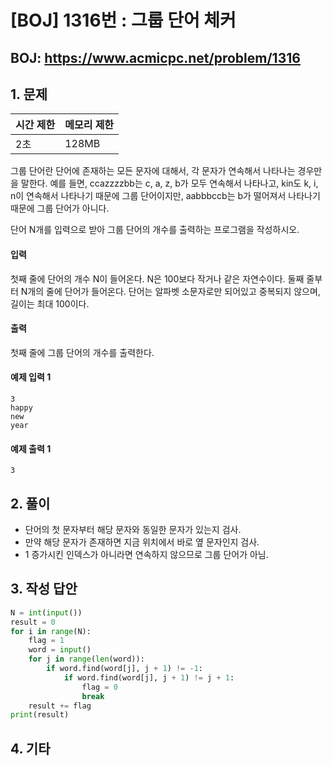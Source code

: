 #  [BOJ] 1316번 : 그룹 단어 체커

## BOJ: https://www.acmicpc.net/problem/1316

## 1. 문제

|시간 제한| 메모리 제한| 
|:----|:----|
|2초|128MB|

그룹 단어란 단어에 존재하는 모든 문자에 대해서, 각 문자가 연속해서 나타나는 경우만을 말한다. 예를 들면, ccazzzzbb는 c, a, z, b가 모두 연속해서 나타나고, kin도 k, i, n이 연속해서 나타나기 때문에 그룹 단어이지만, aabbbccb는 b가 떨어져서 나타나기 때문에 그룹 단어가 아니다.

단어 N개를 입력으로 받아 그룹 단어의 개수를 출력하는 프로그램을 작성하시오.

#### 입력
첫째 줄에 단어의 개수 N이 들어온다. N은 100보다 작거나 같은 자연수이다. 둘째 줄부터 N개의 줄에 단어가 들어온다. 단어는 알파벳 소문자로만 되어있고 중복되지 않으며, 길이는 최대 100이다.

#### 출력
첫째 줄에 그룹 단어의 개수를 출력한다.

#### 예제 입력 1
```
3
happy
new
year
```
#### 예제 출력 1
```
3
```
## 2. 풀이
- 단어의 첫 문자부터 해당 문자와 동일한 문자가 있는지 검사.
- 만약 해당 문자가 존재하면 지금 위치에서 바로 옆 문자인지 검사.
- 1 증가시킨 인덱스가 아니라면 연속하지 않으므로 그룹 단어가 아님.

## 3. 작성 답안
```python
N = int(input())
result = 0
for i in range(N):
	flag = 1
	word = input()
	for j in range(len(word)):
		if word.find(word[j], j + 1) != -1:
			if word.find(word[j], j + 1) != j + 1:
				flag = 0
				break
	result += flag
print(result)
```
## 4. 기타
